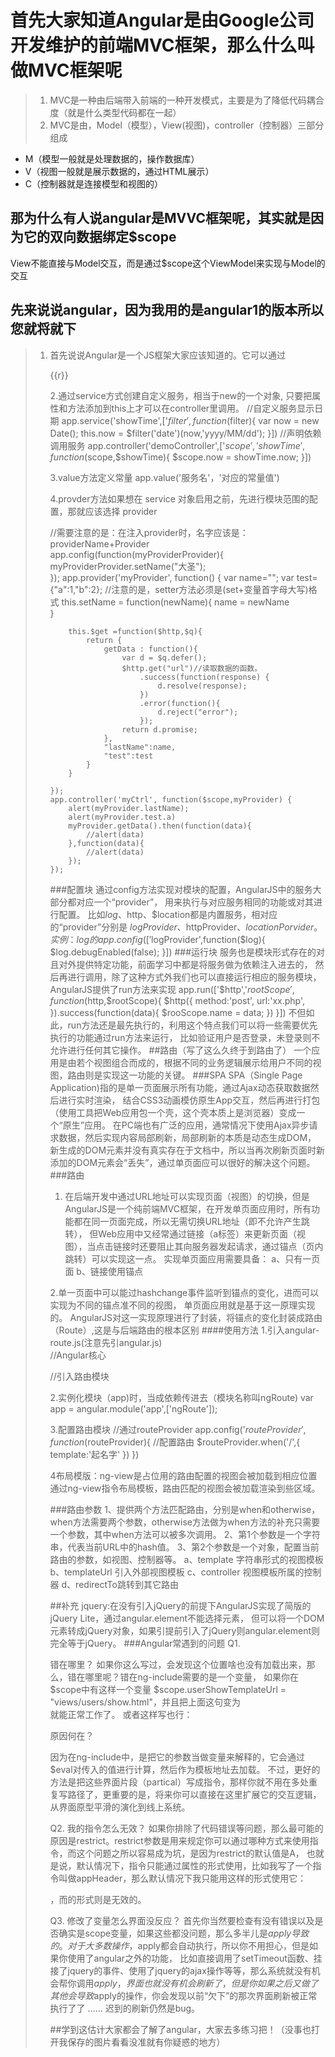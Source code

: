 # 首先大家知道Angular是由Google公司开发维护的前端MVC框架，那么什么叫做MVC框架呢
 > 1. MVC是一种由后端带入前端的一种开发模式，主要是为了降低代码耦合度（就是什么类型代码都在一起）
 > 2. MVC是由，Model（模型），View(视图)，controller（控制器）三部分组成
   - M（模型一般就是处理数据的，操作数据库）
   - V（视图一般就是展示数据的，通过HTML展示）
   - C（控制器就是连接模型和视图的）
## 那为什么有人说angular是MVVC框架呢，其实就是因为它的双向数据绑定$scope
  View不能直接与Model交互，而是通过$scope这个ViewModel来实现与Model的交互   
## 先来说说angular，因为我用的是angular1的版本所以您就将就下
> 1. 首先说说Angular是一个JS框架大家应该知道的。它可以通过<script>标签添加到HTML页面
> 2. 再来说说它的优缺点
> 2.1 优点呢
<pre>	
{
   > 1. 模版功能强大丰富，自带丰富的Angular指令
   > 2. 是一个比较完善前端MVC框架，包括模版，数据双向绑定，路由，模块化，服务，过滤器，
     依赖注入功能；
   > 3. 自定义指令，比较灵活满足大多数的需求
   > 4. ng模块化比较大胆的引入java中的东西（就是依赖注入）使代码复用性强      
 }
 </pre>
 > 2.2缺点呢
  ｛
    > 1. 验证功能错误信息显示比较薄弱，需要写很多模版标签
    > 2. Angular太笨重了，没有让用户选择一个轻量级的版本，当然1.2以后的版本有一些改动，把route animate
     模块独立了出去
    > 3. 这次从1.0升级到2.0版本，改动特别大，没有完美兼容低版本，升级后可能会导致一个兼容新的bug
   ｝
## 下面就开始开始angular的旅程
1.定义应用是使用angular的开始通过给HTML页面上的标签添加ng-app属性，它所包裹的范围都属于此应用
 例如：<html lang='en' ng-app='app'>表示整个页面文档都为此应用区域
2.定义模块：利用Angular提供的全局对象angular中的方法，angular-module()来定义一个模块
  //angular.module()其中第一个参数是定义的模块名称，第二个参数是准备依赖的模块
 例如：var app = angular.module('app',[])
3.定义控制器：
 控制器（Controller）作为连接模型（Model）和视图（View）的桥梁存在，所以当我们定义好了控制器以后也就定义好了模型和视图。
 例如：app.controller('控制器名称（用英文）'，['$scope'，function()}])
## angular中的内置指令 
ng-app 指定应用根元素，至少有一个元素指定了此属性。
ng-init 初始化一个Angular应用程序的数据
ng-model 指令定义在AngularJS应用中使用的模型/变量
ng-repeat遍历元素集合
ng-bind 绑定数据到视图层
ng-controller 指定控制器
ng-click 单击事件
ng-dbclick双击事件
ng-blur失去焦点
ng-show控制元素是否显示，true显示、false不显示
ng-hide控制元素是否隐藏，true隐藏、false不隐藏
ng-if控制元素是否“存在”，true存在、false不存在
ng-src增强图片路径
ng-href增强地址
ng-class控制类名
ng-include引入模板
ng-disabled表单禁用
ng-readonly表单只读
ng-checked单/复选框表单选中
ng-selected下拉框表单选中
## angular中强大的自定义指令可以帮你增添便利
### angular中根据实际业务需要自定义指令，通过angular全局对象下的directive方法实现
 语法格式：
<pre>	
   var app  = angular.module('app',[]);
   //tag位置可以写自己定义的指令名称
   app.directive('tag',function(){
     return{
       //自定义指令类型 E C M A 
       E(元素)
       C(样式类)
       M(注释类)
       A(属性类)
       //表示自定义的指令可以用以上类型加到html中
       restrict:'ECMA',
       //是否替换标签,默认是false这里你就记住写true把，他会把你自定义的指令标签替换掉
       replace:true,
       //指令模版
       template：'<h1>可以是任何东西、标签、函数，或者页面</h1>'

     }
   })
</pre>   
## 数据绑定angularjs中的重点之一
1.提到绑定就要想到的（ng-bind、ng-model、{{}})
2.其中ng-bind和{{}}都是绑定数据用的，{{}}是ng-bind的简写，通过“{{}}”绑定数据时会
有“闪烁”现象，添加ng-cloak也可以解决“闪烁”现象，通过ng-bind-template可以绑定多个数据。
3.通过表单元素添加ng-model指令实现视图（View）模版向模型（Model）数据绑定
  <!DOCTYPE html>
 <html lang="en" >
 <head>
    <meta charset="UTF-8">
    <title>Document</title>
 </head>
 <body ng-app="app" >
    <div ng-controller="controller">
        <input type="text"  placeholder="nihao" ng-model="name">
        <p ng-bind="name"></p>
        <p>{{name}}</p>
    </div>
    
    <script src="angular.min.js"></script>
    <script>
        var app = angular.module("app",[]);
        app.controller("controller",["$scope",function($scope){
            $scope.name="";
        }])

        //angular 1.3版本之后就不支持全局控制器了
        // function controller($scope){
        //     $scope.name=''
           
        // }
    </script>
 </body>
 </html>

## Angular中的作用域
简单来说就是app不能嵌套controller可以嵌套，每个控制器（Controller）又都对应一个模型（Model）也就是$scope对象，
不同层级控制器（Controller）下的$scope便产生了作用域。

### 根作用域
一个AngularJS的应用在启动时会自动创建一个根作用域$rootScope，这个根作用域在整个应用范围（ng-app所在标签以内）都可以访问
//ng-init可以为根作用域添加数据，这个数据在此app范围下都能访问到
<div ng-app="app" ng-init="name='wbj'">
    <p>{{name}}</p>
</div>

### 子作用域
通过ng-controller指令可以创建一个子作用域，新建的作用域可以访问其父作用域的数据

## 过滤器
在AngularJS中使用过滤器格式化展示数据，在"{{}}"中使用“|”来调用过滤器，使用“：”传递参数

### 内置过滤器
1.currency将数值格式化为货币格式
 <p>{{12|currency:'￥'}}</p>
2.date 日期格式化
年（y）、月（M）、日（d）、星期（EEEE/EEE）、时（H/h）、分（m）、秒（s）、毫秒（.sss），也可以组合到一起使用
 <p>{{date|date:'yyyy-MM-dd hh:mm:ss'}}</p>
 //用这个日期格式话的时候一般都有时间更新就用到了angular的脏检查机制
 //使用$apply()方法进入angular context然后通过$digest触发脏检查
 //angular的脏检查就会涉及双向绑定内部机制了想了解的私聊我QQ：929364695
   setInterval(function(){
                $scope.$apply(function(){
                $scope.date= new Date();
            })
            },1000)
3.filter在给定数组中选择满足条件的一个子集，并返回一个新数组，其条件可以是一个字符串、对象、函数
 html中：<p>{{ch| filter : 'a'}} </p>
 angular中：$scope.ch= [
            {name:'kimi',age:3},
            {name:'cindy',age:4},
            {name:'anglar',age:4},
            {name:'shitou',age:6},
            {name:'tiantian',age:5}
            ];
4.json将Javascript对象转成JSON字符串
 {{ jsonTest | json}}
5.limitTo取出字符串或数组前（正数）几位或后（负数）几位
 {{ childrenArray | limitTo : 2 }} //将会显示数组中的前两项
6.lowercase将文本转换成小写格式
7.uppercase将文本转换成大写格式
8.number数字格式化，可控制小位位数
 {{ num | number : 2 }}
9.orderBy对数组进行排序，第二个参数可控制方向
 { 数组 | orderBy : 自己指定 }}

### 自定义过滤器
除了使用AngularJS内建过滤器外，还可以根业务需要自定义过滤器，
通过模块对象实例提供的filter方法自定义过滤器。
 app.filter('自定义名称',function(){
    return function(定义形参接收数据){
      return 处理好的数据
    }
 })
## 依赖注入功能；
1.Angular采用模块化的方式组织代码，将一些通用逻辑封装成一个对象或者函数，实现最大程度上的复用
 这导致了使用者和被使用者之间存在依赖关系
2.所谓依赖注入是指在运行时自动查找依赖关系，然后将查找到依赖传递给使用者的一种机制
3.常见的angularjs内置服务有$http、$location、$timeout、$rootScope等
### 推断是注入（不推荐）
//没有明确声明依赖，AngularJS会将函数参数名称当成是依赖的名称
 app.controller('demoController',function($http){
  $http({
    method:'post',
    url:'xx.php',
    data:{}
  })
 })
  这种方式带来的一个问题，当代码经过gulp压缩之后函数参数也被压缩，这样就会造成无法依赖
### 行内注入(推荐)
以数组形式明确声明依赖，数组元素都是包含依赖名称的字符串，数组最后一个元素是依赖注入的目标函数
 app.controller('hangneiComtroller',['$http',function($http){
   $http({
     method:'post',
     url:'xx.php',
     data:{}
   })
 }]) 

## 服务
服务是一个对象或者函数，对外提供特定的功能
### 内置服务

> 1.$location是对原生Javascript中location对象属性和方法的封装
 app.controller('demoController',['$scope','$location',function($scope,$location){
   //绝对路径
   $scope.absUrl = $location.absUrl();
   //协议
   $scope.protocol = $location.protocol();
   //端口
   $scope.port = $location.port();
   //获取当前url的子路径(也就是当前url#后面的内容,不包括参数):
   $scope.path = $location.path();
   //获取当前url的哈希值
   $scope.hash = $location.hash();
   //设置或返回从问号 (?) 开始的 URL（查询部分）
   $scope.search = $location.search();
 }]) 

 > 2. $filter在控制其中格式化数据(鸡肋用不上)
   app.controller('demoController',['$scope','filter',function($scope,$filter){
     //原始信息
     $scope.content = 'my name is WBJ ';
    //创建过滤器
    var uppercase = $filter('uppercase');
    //格式化数据
    $scope.content = uppercase($scope.content);
   }])

 > 3.$timeout和$interval对原生js中的setTimeout和setInterval进行了封装
   app.controller('demoController',['$scope','$timeout','$interval',function($scope,
   $timeout,$interval){
     $timeout(function(){
       $scope.time = new Date();
     },1000);
     $interval(function(){
       $scope.time = new Date();
     },1000)
   }]) 

>  4.$log打印调试信息
  //启用日志服务
  app.controller('demoController',['$scope','$log',function($scope,$log){
    $log.log('日志');
    $log.info('信息');
    $log.warn('警告');
    $log.error('错误');
    $log.debug('调试')；
  }]) 

 > 5.$http用于向服务器发起异步请求（重点）
  //使用$http服务
  app.controller('demoController',['$scope','$http',function($scope,$http){
    //发起异步请求
    $http({
      method:'post',//请求方式
      url：'xx.php',//请求地址
      data:{name:'wbj',age:10},
      headers:{
         //请求头信息
         'Content-Type':'application/x-www-form-urlencoded'
      }
    }).success(function(data,status,headers,config){
        //响应成功
    })error(function(data,status,headers,config){
        //处理响应失败
    })
  }])

## 自定义服务
通过上面例子得知，所谓服务是将一些通用性的功能逻辑进行封装方便使用，
AngularJS允许将自定义服务。
1.factory方法作用就是返回一个有属性有方法的对象
 <!DOCTYPE html>
<html>
<head>
<meta charset="utf-8">
<script src="anglar.min.js"></script>
</head>
<body>
<div ng-app="myApp" ng-controller="myCtrl">
    <p>{{r}}</p>
</div>

<script>
    //创建模型
    var app = angular.module('myApp', []);

    //通过工厂模式创建自定义服务
    app.factory('myFactory', function() {
        var service = {};//定义一个Object对象'
        service.name = "张三";
        var age;//定义一个私有化的变量
        //对私有属性写getter和setter方法
        service.setAge = function(newAge){
            age = newAge;
        }
        service.getAge = function(){
            return age; 
        }
        return service;//返回这个Object对象
    });
    //创建控制器
    app.controller('myCtrl', function($scope, myFactory) {
        myFactory.setAge(20);
        $scope.r =myFactory.getAge();
        alert(myFactory.name);
    });
</script>
</body>
</html>

2.通过service方式创建自定义服务，相当于new的一个对象,
只要把属性和方法添加到this上才可以在controller里调用。
//自定义服务显示日期
 app.service('showTime',['$filter',function($filter){
    var now = new Date();
    this.now = $filter('date')(now,'yyyy/MM/dd');
 }])
//声明依赖调用服务
app.controller('demoController',['$scope','showTime',function($scope,$showTime){
  $scope.now = showTime.now;
}])

3.value方法定义常量
app.value('服务名'，'对应的常量值')

4.provder方法如果想在 service 对象启用之前，先进行模块范围的配置，那就应该选择 provider
 
   //需要注意的是：在注入provider时，名字应该是：providerName+Provider   
    app.config(function(myProviderProvider){
        myProviderProvider.setName("大圣");       
    });
    app.provider('myProvider', function() {
        var name="";
        var test={"a":1,"b":2};
        //注意的是，setter方法必须是(set+变量首字母大写)格式
        this.setName = function(newName){
            name = newName  
        }

        this.$get =function($http,$q){
            return {
                getData : function(){
                    var d = $q.defer();
                    $http.get("url")//读取数据的函数。
                        .success(function(response) {
                            d.resolve(response);
                        })
                        .error(function(){
                            d.reject("error");
                        });
                    return d.promise;
                },
                "lastName":name,
                "test":test
            }   
        }

    });
    app.controller('myCtrl', function($scope,myProvider) {
        alert(myProvider.lastName);
        alert(myProvider.test.a)
        myProvider.getData().then(function(data){
            //alert(data)
        },function(data){
            //alert(data)
        });
    });

###配置块
通过config方法实现对模块的配置，AngularJS中的服务大部分都对应一个“provider”，
  用来执行与对应服务相同的功能或对其进行配置。
  比如$log、$http、$location都是内置服务，相对应的“provider”分别是
   $logProvider、$httpProvider、$locationPorvider。
  实例：log的
  app.config(['$logProvider',function($log){
    $log.debugEnabled(false);
  }])
###运行块
服务也是模块形式存在的对且对外提供特定功能，前面学习中都是将服务做为依赖注入进去的，
然后再进行调用，除了这种方式外我们也可以直接运行相应的服务模块，AngularJS提供了run方法来实现
app.run(['$http','$rootScope',function($http,$rootScope){
  $http({
    method:'post',
    url:'xx.php',
  }).success(function(data){
    $rooScope.name = data;
  })
}])
不但如此，run方法还是最先执行的，利用这个特点我们可以将一些需要优先执行的功能通过run方法来运行，
比如验证用户是否登录，未登录则不允许进行任何其它操作。
##路由（写了这么久终于到路由了）
一个应用是由若个视图组合而成的，根据不同的业务逻辑展示给用户不同的视图，路由则是实现这一功能的关键。
###SPA
  SPA（Single Page Application)指的是单一页面展示所有功能，通过Ajax动态获取数据然后进行实时渲染，
结合CSS3动画模仿原生App交互，然后再进行打包（使用工具把Web应用包一个壳，这个壳本质上是浏览器）变成一个“原生”应用。
  在PC端也有广泛的应用，通常情况下使用Ajax异步请求数据，然后实现内容局部刷新，局部刷新的本质是动态生成DOM，
  新生成的DOM元素并没有真实存在于文档中，所以当再次刷新页面时新添加的DOM元素会“丢失”，通过单页面应可以很好的解决这个问题。
###路由 
 1. 在后端开发中通过URL地址可以实现页面（视图）的切换，但是AngularJS是一个纯前端MVC框架，在开发单页面应用时，所有功能都在同一页面完成，所以无需切换URL地址（即不允许产生跳转），
  但Web应用中又经常通过链接（a标签）来更新页面（视图），当点击链接时还要阻止其向服务器发起请求，通过锚点（页内跳转）可以实现这一点。
   实现单页面应用需要具备：
    a、只有一页面
    b、链接使用锚点

2.单一页面中可以能过hashchange事件监听到锚点的变化，进而可以实现为不同的锚点准不同的视图，
  单页面应用就是基于这一原理实现的。
  AngularJS对这一实现原理进行了封装，将锚点的变化封装成路由（Route）,这是与后端路由的根本区别
####使用方法
1.引入angular-route.js(注意先引angular.js)  
 //Angular核心
 <script src="angular.min.js"></script>
 //引入路由模块
 <script src="angular-route.js"></script>
 2.实例化模块（app)时，当成依赖传进去（模块名称叫ngRoute)
 var app = angular.module('app',['ngRoute']);

 3.配置路由模块
 //通过routeProvider
 app.config('$routeProvider',function($routeProvider){
   //配置路由 
   $routeProvider.when('/',{
     template:'起名字'
   })
 })
 
 4布局模版：ng-view是占位用的路由配置的视图会被加载到相应位置
 通过ng-view指令布局模板，路由匹配的视图会被加载渲染到些区域。
  <div ng-view></div>
###路由参数
1、提供两个方法匹配路由，分别是when和otherwise，when方法需要两个参数，otherwise方法做为when方法的补充只需要一个参数，其中when方法可以被多次调用。
2、第1个参数是一个字符串，代表当前URL中的hash值。
3、第2个参数是一个对象，配置当前路由的参数，如视图、控制器等。
	a、template 字符串形式的视图模板
	b、templateUrl 引入外部视图模板
	c、controller 视图模板所属的控制器
	d、redirectTo跳转到其它路由

##补充
jquery:在没有引入jQuery的前提下AngularJS实现了简版的jQuery Lite，通过angular.element不能选择元素，
  但可以将一个DOM元素转成jQuery对象，如果引提前引入了jQuery则angular.element则完全等于jQuery。
###Angular常遇到的问题
Q1.<div ng-include="views/user/show.html"></div> 错在哪里？
如果你这么写过，会发现这个位置啥也没有加载出来，那么，错在哪里呢？错在ng-include需要的是一个变量，
如果你在$scope中有这样一个变量 $scope.userShowTemplateUrl = "views/users/show.html"，并且把上面这句变为<div ng-include="userShowTemplateUrl"></div>就能正常工作了。
或者这样写也行：<div ng-include=" 'views/user/show.html' "></div>

原因何在？

因为在ng-include中，是把它的参数当做变量来解释的，它会通过$eval对传入的值进行计算，然后作为模板地址去加载。
不过，更好的方法是把这些界面片段（partical）写成指令，那样你就不用在多处重复写路径了，更重要的是，将来你可以直接在这里扩展它的交互逻辑，从界面原型平滑的演化到线上系统。

Q2. 我的指令怎么无效？
如果你排除了代码错误等问题，那么最可能的原因是restrict。restrict参数是用来规定你可以通过哪种方式来使用指令，而这个问题之所以容易成为坑，是因为restrict的默认值是A，
也就是说，默认情况下，指令只能通过属性的形式使用，比如我写了一个指令叫做appHeader，那么默认情况下我只能用这样的形式使用它：<div app-header></div>，而<app-header></app-header>的形式则是无效的。

Q3. 修改了变量怎么界面没反应？
首先你当然要检查有没有错误以及是否确实是scope变量，如果这些都没问题，那么多半儿是$apply导致的。
对于大多数操作，$apply都会自动执行，所以你不用担心，但是如果你使用了angular之外的功能，
比如直接调用了setTimeout函数、挂接了jquery的事件、使用了jquery的ajax操作等等，那么系统就没有机会帮你调用$apply，界面也就没有机会刷新了，
但是你如果之后又做了其他会导致$apply的操作，你会发现以前“欠下”的那次界面刷新被正常执行了了 …… 迟到的刷新仍然是bug。

##学到这估计大家都会了解了angular，大家去多练习把！（没事也打开我保存的图片看看没准就有你疑惑的地方）

  


